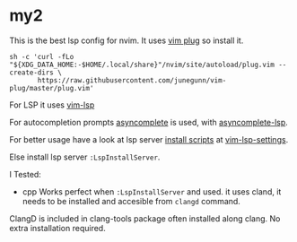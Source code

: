 # my2
This is the best lsp config for nvim. It uses [vim plug](https://github.com/junegunn/vim-plug) so install it.

```shell
sh -c 'curl -fLo "${XDG_DATA_HOME:-$HOME/.local/share}"/nvim/site/autoload/plug.vim --create-dirs \
       https://raw.githubusercontent.com/junegunn/vim-plug/master/plug.vim'
```

For LSP it uses [vim-lsp](https://github.com/prabirshrestha/vim-lsp)

For autocompletion prompts [asyncomplete](https://github.com/prabirshrestha/asyncomplete.vim) is used, with [asyncomplete-lsp](https://github.com/prabirshrestha/asyncomplete-lsp.vim).

For better usage have a look at lsp server [install scripts](https://github.com/mattn/vim-lsp-settings/tree/master/installer) at [vim-lsp-settings](https://github.com/mattn/vim-lsp-settings).

Else install lsp server `:LspInstallServer`.

I Tested:
* cpp
Works perfect when `:LspInstallServer` and used. it uses cland, it needs to be installed and accesible from `clangd` command.

ClangD is included in clang-tools package often installed along clang. No extra installation required.
